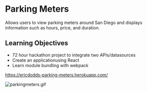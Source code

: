 # Parking Meters 

Allows users to view parking meters around San Diego and displays information such as hours, price, and duration.

## Learning Objectives
* 72 hour hackathon project to integrate two APIs/datasources
* Create an applicationusing React
* Learn module bundling with webpack

https://ericdodds-parking-meters.herokuapp.com/

![parkingmeters.gif](parkingmeters.gif)
